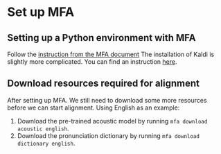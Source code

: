 # Set up MFA

## Setting up a Python environment with MFA
Follow the [instruction from the MFA document](https://montreal-forced-aligner.readthedocs.io/en/latest/installation.html) The installation of Kaldi is slightly more complicated. You can find an instruction [here](Install_Kaldi).

## Download resources required for alignment
After setting up MFA. We still need to download some more resources before we can start alignment. Using English as an example:
1. Download the pre-trained acoustic model by running ```mfa download acoustic english```.
2. Download the pronunciation dictionary by running ```mfa download dictionary english```.
